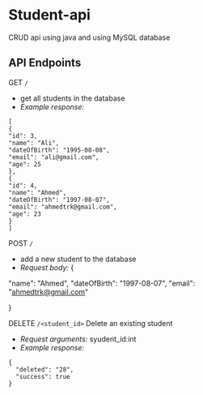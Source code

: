 # Student-api
CRUD api using java and using MySQL database

## API Endpoints

GET `/`
- get all students in the database
- *Example response:*  
```
[
{
"id": 3,
"name": "Ali",
"dateOfBirth": "1995-08-08",
"email": "ali@gmail.com",
"age": 25
},
{
"id": 4,
"name": "Ahmed",
"dateOfBirth": "1997-08-07",
"email": "ahmedtrk@gmail.com",
"age": 23
}
]
```

POST `/`
- add a new student to the database
- *Request body:* {

"name": "Ahmed",
"dateOfBirth": "1997-08-07",
"email": "ahmedtrk@gmail.com"

}

DELETE `/<student_id>`
Delete an existing student
- *Request arguments:* syudent_id:int 
- *Example response:* 
```
{
  "deleted": "28", 
  "success": true
}
```


